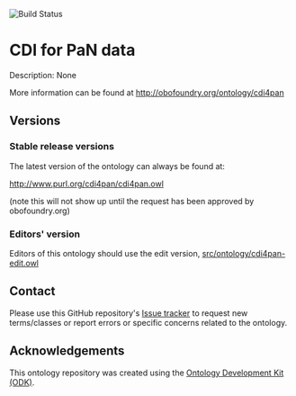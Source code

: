 
![Build Status](https://github.com/hgoerzig/cdi4pan/actions/workflows/qc.yml/badge.svg)
# CDI for PaN data

Description: None

More information can be found at http://obofoundry.org/ontology/cdi4pan

## Versions

### Stable release versions

The latest version of the ontology can always be found at:

http://www.purl.org/cdi4pan/cdi4pan.owl

(note this will not show up until the request has been approved by obofoundry.org)

### Editors' version

Editors of this ontology should use the edit version, [src/ontology/cdi4pan-edit.owl](src/ontology/cdi4pan-edit.owl)

## Contact

Please use this GitHub repository's [Issue tracker](https://github.com/hgoerzig/cdi4pan/issues) to request new terms/classes or report errors or specific concerns related to the ontology.

## Acknowledgements

This ontology repository was created using the [Ontology Development Kit (ODK)](https://github.com/INCATools/ontology-development-kit).